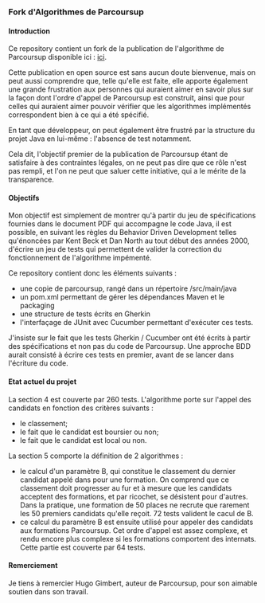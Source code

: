 ### Fork d'Algorithmes de Parcoursup

#### Introduction

Ce repository contient un fork de la publication de l'algorithme de Parcoursup disponible ici : [ici](https://framagit.org/parcoursup). 

Cette publication en open source est sans aucun doute bienvenue, mais on peut aussi comprendre que, telle qu'elle est faite, elle apporte également une grande frustration aux personnes qui auraient aimer en savoir plus sur la façon dont l'ordre d'appel de Parcoursup est construit, ainsi que pour celles qui auraient aimer pouvoir vérifier que les algorithmes implémentés correspondent bien à ce qui a été spécifié. 

En tant que développeur, on peut également être frustré par la structure du projet Java en lui-même : l'absence de test notamment.  

Cela dit, l'objectif premier de la publication de Parcoursup étant de satisfaire à des contraintes légales, on ne peut pas dire que ce rôle n'est pas rempli, et l'on ne peut que saluer cette initiative, qui a le mérite de la transparence. 

#### Objectifs

Mon objectif est simplement de montrer qu'à partir du jeu de spécifications fournies dans le document PDF qui accompagne le code Java, il est possible, en suivant les règles du Behavior Driven Development telles qu'énoncées par Kent Beck et Dan North au tout début des années 2000, d'écrire un jeu de tests qui permettent de valider la correction du fonctionnement de l'algorithme impémenté. 

Ce repository contient donc les éléments suivants : 
- une copie de parcoursup, rangé dans un répertoire /src/main/java
- un pom.xml permettant de gérer les dépendances Maven et le packaging
- une structure de tests écrits en Gherkin
- l'interfaçage de JUnit avec Cucumber permettant d'exécuter ces tests. 

J'insiste sur le fait que les tests Gherkin / Cucumber ont été écrits à partir des spécifications et non pas du code de Parcoursup. Une approche BDD aurait consisté à écrire ces tests en premier, avant de se lancer dans l'écriture du code. 

#### Etat actuel du projet

La section 4 est couverte par 260 tests. L'algorithme porte sur l'appel des candidats en fonction des critères suivants : 
- le classement;
- le fait que le candidat est boursier ou non;
- le fait que le candidat est local ou non. 

La section 5 comporte la définition de 2 algorithmes : 
- le calcul d'un paramètre B, qui constitue le classement du dernier candidat appelé dans pour une formation. On comprend que ce classement doit progresser au fur et à mesure que les candidats acceptent des formations, et par ricochet, se désistent pour d'autres. Dans la pratique, une formation de 50 places ne recrute que rarement les 50 premiers candidats qu'elle reçoit. 72 tests valident le cacul de B. 
- ce calcul du paramètre B est ensuite utilisé pour appeler des candidats aux formations Parcoursup. Cet ordre d'appel est assez complexe, et rendu encore plus complexe si les formations comportent des internats. Cette partie est couverte par 64 tests.  

#### Remerciement

Je tiens à remercier Hugo Gimbert, auteur de Parcoursup, pour son aimable soutien dans son travail. 